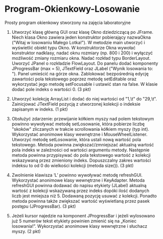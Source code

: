 # Program-Okienkowy-Losowanie
Prosty program okienkowy stworzony na zajęcia laboratoryjne

1. Utworzyć klasę główną GUI oraz klasę Okno dziedziczącą po JFrame. Niech klasa Okno zawiera jeden konstruktor pobierający nazwaOkna ("Witaj w losowaniu Małego Lotka!"). W metodzie main utworzyć i wyświetlić obiekt typu Okno. W konstruktorze Okna wywołać konstruktor nadklasy, nadać oknu rozmiary (np. 800 i 200) i wyłączyć możliwość zmiany rozmiaru okna. Nadać rozkład typu BorderLayout. Uworzyć JPanel o rozkładzie FlowLayout. Do panelu dodać komponenty JProgressBar (max = 5), JTextField oraz JLabel ("Wynik losowania to: "). Panel umieścić na górze okna. Zablokować bezpośrednią edycję zawartości pola tekstowego poprzez metodę setEditable oraz wykorzystać jego metodę setFocusable i ustawić stan na false. W klasie dodać pole indeks o wartości 0. (3 pkt)

2. Utworzyć kolekcję ArrayList i dodać do niej wartości od "1,\t" do "29,\t". Zainicjować JTextField pozycją z utworzonej kolekcji o indeksie zapisanym w indeks. (1 pkt)

3. Obsłużyć zdarzenie: przewijanie kółkiem myszy nad polem tekstowym powinno wywoływać metodę setLosowanie, która pobierze liczbę "skoków" zliczanych w trakcie scrollowania kółkiem myszy (typ int). Wykorzystać anonimowe klasy wewnętrzne i MouseWheelListener. Utworzyć metodę setLosowanie, która ustali nową wartość pola tekstowego. Metoda powinna zwiększać/zmniejszać aktualną wartość pola indeks w zależności od wartości argumentu metody. Następnie metoda powinna przypisywać do pola tekstowego wartość z kolekcji wskazywaną przez zmieniony indeks. Dopuszczalny zakres wartości indeksu to od 0 do wielkości kolekcji (metoda size()). (3 pkt)

4. Zwolnienie klawisza ‘L’ powinno wywoływać metodę refreshGUI. Wykorzystać anonimowe klasy wewnętrzne i KeyAdapter. Metoda refreshGUI powinna dodawać do napisu etykiety (JLabel) aktualną wartość z kolekcji wskazywaną przez indeks dopóki ilość dodanych liczb jest mniejsza niż 5. Dodawaną pozycję usuwać z kolekcji. Ponadto metoda powinna także zwiększać wartość wyświetlaną przez pasek postępu (JProgressBar). (3 pkt)

5. Jeżeli kursor najedzie na komponent JProgressBar i jeżeli wylosowano już 5 numerów tekst etykiety powinien zmienić się na „Koniec losowania!”. Wykorzystać anonimowe klasy wewnętrzne i słuchacz myszy. (2 pkt)

